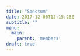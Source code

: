 ```yaml
---
title: "Sanctum"
date: 2017-12-06T12:15:28Z
subtitle: ""
menu:
  main:
    parent: 'members'
draft: true
---
```


